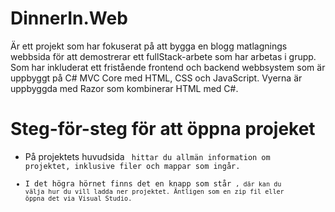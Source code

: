 # DinnerIn.Web
Är ett projekt som har fokuserat på att bygga en blogg matlagnings webbsida för att demostrerar ett fullStack-arbete som 
har arbetas i grupp. Som har inkluderat ett fristående frontend och backend webbsystem som är uppbyggt på C# MVC Core med 
HTML, CSS och JavaScript. Vyerna är uppbyggda med Razor som kombinerar HTML med C#.
# Steg-för-steg för att öppna projeket 
- På projektets huvudsida <code> hittar du allmän information om projektet, inklusive filer och mappar som ingår.
- I det högra hörnet finns det en knapp som står <code>, där kan du välja hur du vill ladda ner projektet. Äntligen som en zip fil eller öppna det via Visual Studio.
